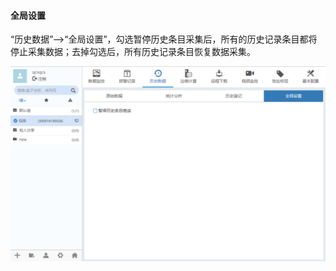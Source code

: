 #### **全局设置**  

“历史数据”-->“全局设置”，勾选暂停历史条目采集后，所有的历史记录条目都将停止采集数据；去掉勾选后，所有历史记录条目恢复数据采集。  

![添加盒子分组](Images/HistoryGlobalSettings.png)
